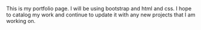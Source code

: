 This is my portfolio page. I will be using bootstrap and html and css. I hope to catalog my work and continue to update it with any new projects that I am working on. 
